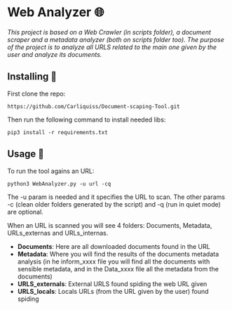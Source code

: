 # Web Analyzer 🌐

_This project is based on a Web Crawler (in scripts folder), a document scraper and a metadata analyzer (both on scripts folder too). The purpose of the project is to analyze all URLS related to the main one given by the user and analyze its documents._

## Installing 🔧

First clone the repo: 
```
https://github.com/Carliquiss/Document-scaping-Tool.git
```
Then run the following command to install needed libs:
```
pip3 install -r requirements.txt
```

## Usage 🚀

To run the tool agains an URL: 
```
python3 WebAnalyzer.py -u url -cq
```
The -u <url> param is needed and it specifies the URL to scan. The other params -c (clean older folders generated by the script) and -q (run in quiet mode) are optional. 

When an URL is scanned you will see 4 folders: Documents, Metadata, URLs_externas and URLs_internas. 
 * **Documents**: Here are all downloaded documents found in the URL
 * **Metadata**: Where you will find the results of the documents metadata analysis (in he inform_xxxx file you will find all the documents with sensible metadata, and in the Data_xxxx file all the metadata from the documents)
 * **URLS_externals**: External URLS found spiding the web URL given
 * **URLS_locals**: Locals URLs (from the URL given by the user) found spiding
